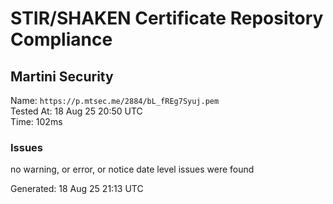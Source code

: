 # STIR/SHAKEN Certificate Repository Compliance

## Martini Security

Name: `https://p.mtsec.me/2884/bL_fREg7Syuj.pem`\
Tested At: 18 Aug 25 20:50 UTC\
Time: 102ms

### Issues

no warning, or error, or notice date level issues were found

Generated: 18 Aug 25 21:13 UTC